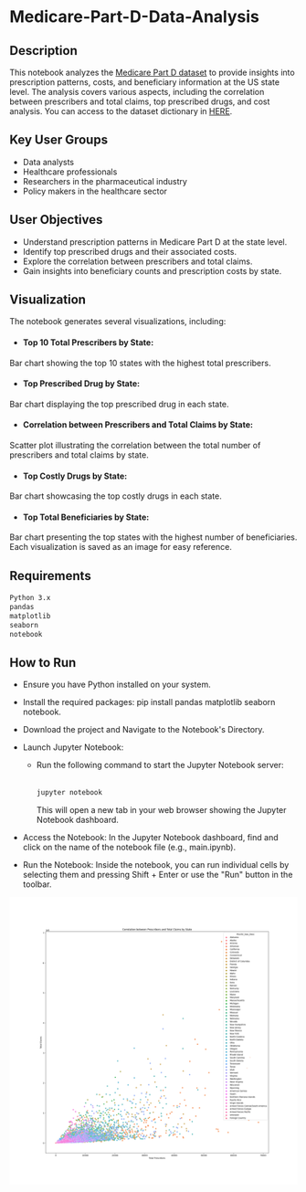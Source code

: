 # Medicare-Part-D-Data-Analysis


## Description

This notebook analyzes the [Medicare Part D dataset](https://www.cms.gov/Research-Statistics-Data-and-Systems/Statistics-Trends-and-Reports/Medicare-Provider-Charge-Data/Part-D-Prescriber.html) to provide insights into prescription patterns, costs, and beneficiary information at the US state level. The analysis covers various aspects, including the correlation between prescribers and total claims, top prescribed drugs, and cost analysis.
You can access to the dataset dictionary in [HERE](dataset-dictionary.pdf).


## Key User Groups
- Data analysts
- Healthcare professionals
- Researchers in the pharmaceutical industry
- Policy makers in the healthcare sector

## User Objectives
- Understand prescription patterns in Medicare Part D at the state level.
- Identify top prescribed drugs and their associated costs.
- Explore the correlation between prescribers and total claims.
- Gain insights into beneficiary counts and prescription costs by state.

## Visualization
The notebook generates several visualizations, including:

- #### Top 10 Total Prescribers by State:
Bar chart showing the top 10 states with the highest total prescribers.

- #### Top Prescribed Drug by State:
Bar chart displaying the top prescribed drug in each state.

- #### Correlation between Prescribers and Total Claims by State:
Scatter plot illustrating the correlation between the total number of prescribers and total claims by state.

- #### Top Costly Drugs by State:
Bar chart showcasing the top costly drugs in each state.

- #### Top Total Beneficiaries by State:
Bar chart presenting the top states with the highest number of beneficiaries.
Each visualization is saved as an image for easy reference.


## Requirements

    Python 3.x
    pandas
    matplotlib
    seaborn
    notebook

## How to Run
- Ensure you have Python installed on your system.
- Install the required packages: pip install pandas matplotlib seaborn notebook.
- Download the project and Navigate to the Notebook's Directory.
- Launch Jupyter Notebook:
  - Run the following command to start the Jupyter Notebook server:

    ```bash

    jupyter notebook
    ```
    This will open a new tab in your web browser showing the Jupyter Notebook dashboard.

- Access the Notebook:
In the Jupyter Notebook dashboard, find and click on the name of the notebook file (e.g., main.ipynb).

- Run the Notebook:
Inside the notebook, you can run individual cells by selecting them and pressing Shift + Enter or use the "Run" button in the toolbar.  

![Sample](prescriber_prescription_correlation.png)
